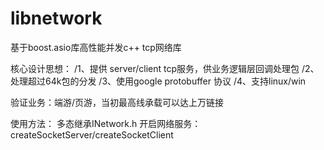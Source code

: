 # libnetwork
基于boost.asio库高性能并发c++ tcp网络库

核心设计思想：
/1、提供 server/client tcp服务，供业务逻辑层回调处理包 
/2、处理超过64k包的分发
/3、使用google protobuffer 协议
/4、支持linux/win

验证业务：端游/页游，当初最高线承载可以达上万链接

使用方法：
多态继承INetwork.h
开启网络服务：createSocketServer/createSocketClient
